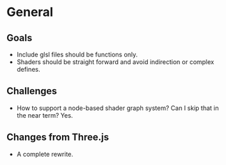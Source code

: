 # General

## Goals

* Include glsl files should be functions only.
* Shaders should be straight forward and avoid indirection or complex defines.

## Challenges

* How to support a node-based shader graph system?  Can I skip that in the near term?  Yes.

## Changes from Three.js

* A complete rewrite.
